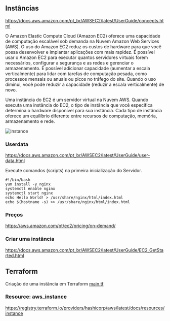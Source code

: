 ## Instâncias

<https://docs.aws.amazon.com/pt_br/AWSEC2/latest/UserGuide/concepts.html>

O Amazon Elastic Compute Cloud (Amazon EC2) oferece uma capacidade de computação escalável sob demanda na Nuvem Amazon Web Services (AWS). O uso do Amazon EC2 reduz os custos de hardware para que você possa desenvolver e implantar aplicações com mais rapidez. É possível usar o Amazon EC2 para executar quantos servidores virtuais forem necessários, configurar a segurança e as redes e gerenciar o armazenamento. É possível adicionar capacidade (aumentar a escala verticalmente) para lidar com tarefas de computação pesada, como processos mensais ou anuais ou picos no tráfego do site. Quando o uso diminui, você pode reduzir a capacidade (reduzir a escala verticalmente) de novo.

Uma instância do EC2 é um servidor virtual na Nuvem AWS. Quando executa uma instância do EC2, o tipo de instância que você especifica determina o hardware disponível para sua instância. Cada tipo de instância oferece um equilíbrio diferente entre recursos de computação, memória, armazenamento e rede. 

![instance](instance-types.png)

### Userdata

<https://docs.aws.amazon.com/pt_br/AWSEC2/latest/UserGuide/user-data.html>

Execute comandos (scripts) na primeira inicialização do Servidor.

```
#!/bin/bash
yum install -y nginx
systemctl enable nginx
systemctl start nginx
echo Hello World! > /usr/share/nginx/html/index.html
echo $(hostname -s) >> /usr/share/nginx/html/index.html
```

### Preços

<https://aws.amazon.com/pt/ec2/pricing/on-demand/>


### Criar uma instância

<https://docs.aws.amazon.com/pt_br/AWSEC2/latest/UserGuide/EC2_GetStarted.html>


## Terraform

Criação de uma instância em Terraform [main.tf](main.tf)


### Resource: aws_instance
<https://registry.terraform.io/providers/hashicorp/aws/latest/docs/resources/instance>